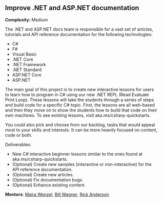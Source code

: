 ## Improve .NET and ASP.NET documentation

**Complexity:** Medium

The .NET and ASP.NET docs team is responsible for a vast set of articles, tutorials and API reference documentation for the following technologies:
* C#
* F#
* Visual Basic
* .NET Core
* .NET Framework
* .NET Standard
* ASP.NET Core
* ASP.NET

The main goal of this project is to create new interactive lessons for users to learn how to program in C# using our new .NET REPL (Read Evaluate Print Loop). These lessons will take the students through a series of steps and build code for a specific C# topic. First, the lessons are all web-based and then they move on to show the students how to build that code on their own machines. To see existing lessons, visit aka.ms/csharp-quickstarts.

You could also pick and choose from our backlog, tasks that would appeal most to your skills and interests. It can be more heavily focused on content, code or both.

Deliverables:
* New C# interactive beginner lessons similar to the ones found at aka.ms/csharp-quickstarts.
* (Optional) Create new samples (interactive or non-interactive) for the API reference documentation.
* (Optional) Create new articles.
* (Optional) Fix documentation bugs.
* (Optional) Enhance existing content.

**Mentors**: [Maira Wenzel](https://github.com/mairaw), [Bill Wagner](https://github.com/BillWagner), [Rick Anderson](https://github.com/Rick-Anderson)
